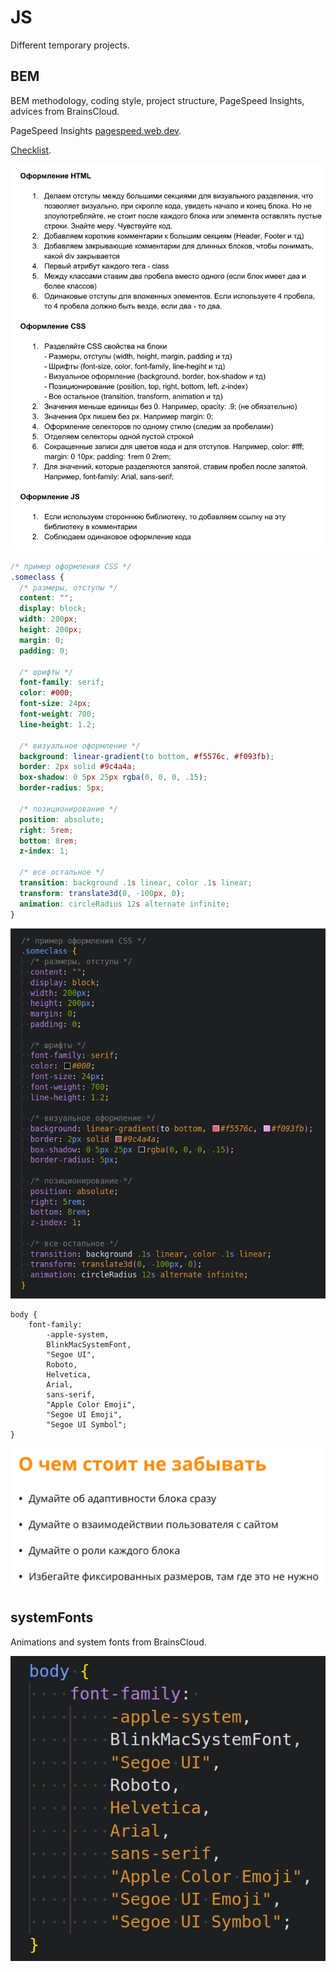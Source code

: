 # JS
Different temporary projects.

## BEM
BEM methodology, coding style, project structure, PageSpeed Insights, advices from BrainsCloud.

PageSpeed Insights [pagespeed.web.dev](https://pagespeed.web.dev/).

[Checklist](BEM/data/checklist.pdf).

![checklist](BEM/data/checklist.png)

```css
/* пример оформления CSS */
.someclass {
  /* размеры, отступы */
  content: "";
  display: block;
  width: 200px;
  height: 200px;
  margin: 0;
  padding: 0;

  /* шрифты */
  font-family: serif;
  color: #000;
  font-size: 24px;
  font-weight: 700;
  line-height: 1.2;

  /* визуальное оформление */
  background: linear-gradient(to bottom, #f5576c, #f093fb);
  border: 2px solid #9c4a4a;
  box-shadow: 0 5px 25px rgba(0, 0, 0, .15);
  border-radius: 5px;

  /* позиционирование */
  position: absolute;
  right: 5rem;
  bottom: 8rem;
  z-index: 1;

  /* все остальное */
  transition: background .1s linear, color .1s linear;
  transform: translate3d(0, -100px, 0);
  animation: circleRadius 12s alternate infinite;
}
```

![propertyBlocks](BEM/data/propertyBlocks.png)

```
body {
    font-family: 
        -apple-system,
        BlinkMacSystemFont,
        "Segoe UI",
        Roboto,
        Helvetica,
        Arial,
        sans-serif,
        "Apple Color Emoji",
        "Segoe UI Emoji",
        "Segoe UI Symbol";
}
```

![needToRemember](BEM/data/needToRemember.png)

## systemFonts
Animations and system fonts from BrainsCloud.

![fonts](systemFonts/data/systemFontsExample.png)
